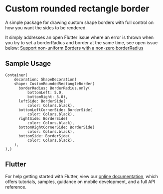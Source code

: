 # Custom rounded rectangle border

A simple package for drawing custom shape borders with full control on how you want the sides to be
rendered.

It simply addresses an open Flutter issue where an error is thrown when you try to set a
borderRadius and border at the same time, see open issue below:
[Support non-uniform Borders with a non-zero borderRadius](https://github.com/flutter/flutter/issues/12583)

## Sample Usage
```
Container(
    decoration: ShapeDecoration(
    shape: CustomRoundedRectangleBorder(
      borderRadius: BorderRadius.only(
          bottomLeft: 5.0,
          bottomRight: 5.0),
      leftSide: BorderSide(
          color: Colors.black),
      bottomLeftCornerSide: BorderSide(
          color: Colors.black),
      rightSide: BorderSide(
          color: Colors.black),
      bottomRightCornerSide: BorderSide(
          color: Colors.black),
      bottomSide: BorderSide(
          color: Colors.black),
    ),
),)
```

## Flutter
For help getting started with Flutter, view our 
[online documentation](https://flutter.dev/docs), which offers tutorials, 
samples, guidance on mobile development, and a full API reference.
